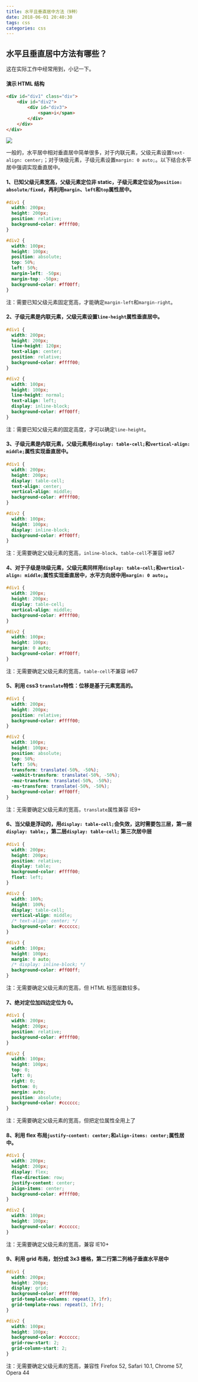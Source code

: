 ```yaml
---
title: 水平且垂直居中方法（9种）
date: 2018-06-01 20:40:30
tags: css
categories: css
---
```


## 水平且垂直居中方法有哪些？

这在实际工作中经常用到，小记一下。

#### 演示 HTML 结构

<!-- more -->

```html
<div id="div1" class="div">
	<div id="div2">
		<div id="div3">
		    <span>i</span>
		</div>
	</div>
</div>
```

![](/gb/水平且垂直居中方法（9种）/0.bmp)

一般的，水平居中相对垂直居中简单很多，对于内联元素，父级元素设置`text-align: center;`；对于块级元素，子级元素设置`margin: 0 auto;`。以下结合水平居中强调实现垂直居中。

#### 1、已知父级元素宽高，父级元素定位非 static，子级元素定位设为`position: absolute/fixed`，再利用`margin`、`left`和`top`属性居中。

```css
#div1 {
  width: 200px;
  height: 200px;
  position: relative;
  background-color: #ffff00;
}

#div2 {
  width: 100px;
  height: 100px;
  position: absolute;
  top: 50%;
  left: 50%;
  margin-left: -50px;
  margin-top: -50px;
  background-color: #ff00ff;
}
```

注：需要已知父级元素固定宽高，才能确定`margin-left`和`margin-right`。

#### 2、子级元素是内联元素，父级元素设置`line-height`属性垂直居中。

```css
#div1 {
  width: 200px;
  height: 200px;
  line-height: 120px;
  text-align: center;
  position: relative;
  background-color: #ffff00;
}

#div2 {
  width: 100px;
  height: 100px;
  line-height: normal;
  text-align: left;
  display: inline-block;
  background-color: #ff00ff;
}
```

注：需要已知父级元素的固定高度，才可以确定`line-height`。

#### 3、子级元素是内联元素，父级元素用`display: table-cell;`和`vertical-align: middle;`属性实现垂直居中。

```css
#div1 {
  width: 200px;
  height: 200px;
  display: table-cell;
  text-align: center;
  vertical-align: middle;
  background-color: #ffff00;
}

#div2 {
  width: 100px;
  height: 100px;
  display: inline-block;
  background-color: #ff00ff;
}
```

注：无需要确定父级元素的宽高，`inline-block`、`table-cell`不兼容 ie67

#### 4、对于子级是块级元素，父级元素同样用`display: table-cell;`和`vertical-align: middle;`属性实现垂直居中，水平方向居中用`margin: 0 auto;`。

```css
#div1 {
  width: 200px;
  height: 200px;
  display: table-cell;
  vertical-align: middle;
  background-color: #ffff00;
}

#div2 {
  width: 100px;
  height: 100px;
  margin: 0 auto;
  background-color: #ff00ff;
}
```

注：无需要确定父级元素的宽高，`table-cell`不兼容 ie67

#### 5、利用 css3 `translate`特性：位移是基于元素宽高的。

```css
#div1 {
  width: 200px;
  height: 200px;
  position: relative;
  background-color: #ffff00;
}

#div2 {
  width: 100px;
  height: 100px;
  position: absolute;
  top: 50%;
  left: 50%;
  transform: translate(-50%, -50%);
  -webkit-transform: translate(-50%, -50%);
  -moz-transform: translate(-50%, -50%);
  -ms-transform: translate(-50%, -50%);
  background-color: #ff00ff;
}
```

注：无需要确定父级元素的宽高，`translate`属性兼容 IE9+

#### 6、当父级是浮动的，用`display: table-cell;`会失效，这时需要包三层，第一层`display: table;`，第二层`display: table-cell;` 第三次居中层

```css
#div1 {
  width: 200px;
  height: 200px;
  position: relative;
  display: table;
  background-color: #ffff00;
  float: left;
}

#div2 {
  width: 100%;
  height: 100%;
  display: table-cell;
  vertical-align: middle;
  /* text-align: center; */
  background-color: #cccccc;
}

#div3 {
  width: 100px;
  height: 100px;
  margin: 0 auto;
  /* display: inline-block; */
  background-color: #ff00ff;
}
```

注：无需要确定父级元素的宽高，但 HTML 标签层数较多。

#### 7、绝对定位加四边定位为 0。

```css
#div1 {
  width: 200px;
  height: 200px;
  position: relative;
  background-color: #ffff00;
}

#div2 {
  width: 100px;
  height: 100px;
  top: 0;
  left: 0;
  right: 0;
  bottom: 0;
  margin: auto;
  position: absolute;
  background-color: #cccccc;
}
```

注：无需要确定父级元素的宽高，但把定位属性全用上了

#### 8、利用 flex 布局`justify-content: center;`和`align-items: center;`属性居中。

```css
#div1 {
  width: 200px;
  height: 200px;
  display: flex;
  flex-direction: row;
  justify-content: center;
  align-items: center;
  background-color: #ffff00;
}

#div2 {
  width: 100px;
  height: 100px;
  background-color: #cccccc;
}
```

注：无需要确定父级元素的宽高，兼容 IE10+

#### 9、利用 grid 布局，划分成 3x3 栅格，第二行第二列格子垂直水平居中

```css
#div1 {
  width: 200px;
  height: 200px;
  display: grid;
  background-color: #ffff00;
  grid-template-columns: repeat(3, 1fr);
  grid-template-rows: repeat(3, 1fr);
}

#div2 {
  width: 100px;
  height: 100px;
  background-color: #cccccc;
  grid-row-start: 2;
  grid-column-start: 2;
}
```

注：无需要确定父级元素的宽高，兼容性 Firefox 52, Safari 10.1, Chrome 57, Opera 44
